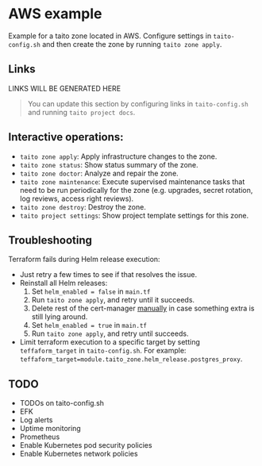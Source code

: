 # AWS example

Example for a taito zone located in AWS. Configure settings in `taito-config.sh` and then create the zone by running `taito zone apply`.

## Links

[//]: # (GENERATED LINKS START)

LINKS WILL BE GENERATED HERE

[//]: # (GENERATED LINKS END)

> You can update this section by configuring links in `taito-config.sh` and running `taito project docs`.

## Interactive operations:

* `taito zone apply`: Apply infrastructure changes to the zone.
* `taito zone status`: Show status summary of the zone.
* `taito zone doctor`: Analyze and repair the zone.
* `taito zone maintenance`: Execute supervised maintenance tasks that need to be run periodically for the zone (e.g. upgrades, secret rotation, log reviews, access right reviews).
* `taito zone destroy`: Destroy the zone.
* `taito project settings`: Show project template settings for this zone.

## Troubleshooting

Terraform fails during Helm release execution:

* Just retry a few times to see if that resolves the issue.
* Reinstall all Helm releases:
  1. Set `helm_enabled = false` in `main.tf`
  2. Run `taito zone apply`, and retry until it succeeds.
  3. Delete rest of the cert-manager [manually](https://github.com/jetstack/cert-manager/issues/2273#issuecomment-564525232) in case something extra is still lying around.
  4. Set `helm_enabled = true` in `main.tf`
  5. Run `taito zone apply`, and retry until succeeds.
* Limit terraform execution to a specific target by setting `teffaform_target` in `taito-config.sh`. For example: `teffaform_target=module.taito_zone.helm_release.postgres_proxy`.

## TODO

* TODOs on taito-config.sh
* EFK
* Log alerts
* Uptime monitoring
* Prometheus
* Enable Kubernetes pod security policies
* Enable Kubernetes network policies
